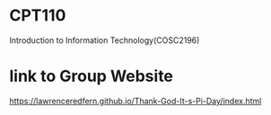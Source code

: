 # CPT110
Introduction to Information Technology(COSC2196)
# link to Group Website
https://lawrenceredfern.github.io/Thank-God-It-s-Pi-Day/index.html
